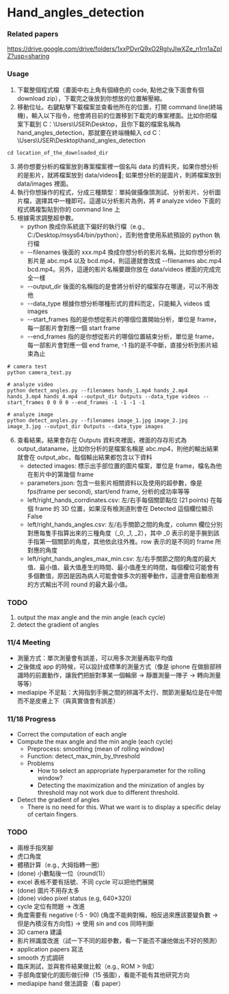 # Hand_angles_detection
### Related papers
https://drive.google.com/drive/folders/1xxPDvrQ9xO2RgIvJIwXZe_n1rn1aZpIZ?usp=sharing

### Usage
1. 下載整個程式檔（畫面中右上角有個綠色的 code, 點他之後下面會有個 download zip），下載完之後放到你想放的位置解壓縮。
2. 移動位址。右鍵點擊下載檔案並查看他所在的位置，打開 command line(終端機)，輸入以下指令，他會將目前的位置移到下載完的專案裡面。比如你把檔案下載到 C：\Users\USER\Desktop，且你下載的檔案名稱為 hand_angles_detection，那就要在終端機輸入 cd C：\Users\USER\Desktop\hand_angles_detection
```bash=
cd location_of_the_downloaded_dir
```
3. 將你想要分析的檔案放到專案檔案裡一個名叫 data 的資料夾，如果你想分析的是影片，就將檔案放到 data/videos; 如果想分析的是圖片，則將檔案放到 data/images 裡面。
4. 執行你想操作的程式，分成三種類型：單純做攝像頭測試、分析影片、分析圖片檔，選擇其中一種即可。這邊以分析影片為例，將 # analyze video 下面的程式碼複製貼到你的 command line 上
5. 根據需求調整超參數。
    * python 換成你系統底下偏好的執行檔（e.g., C:/Desktop/msys64/bin/python），否則他會使用系統預設的 python 執行檔
    * --filenames 後面的 xxx.mp4 換成你想分析的影片名稱，比如你想分析的影片是 abc.mp4 以及 bcd.mp4，則這邊就會改成 --filenames abc.mp4 bcd.mp4。另外，這邊的影片名稱要跟你放在 data/videos 裡面的完成完全一樣
    * --output_dir 後面的名稱指的是會將分析好的檔案存在哪邊，可以不用改他
    * --data_type 根據你想分析哪種形式的資料而定，只能輸入 videos 或 images
    * --start_frames 指的是你想從影片的哪個位置開始分析，單位是 frame，每一部影片會對應一個 start frame
    * --end_frames 指的是你想從影片的哪個位置結束分析，單位是 frame，每一部影片會對應一個 end frame, -1 指的是不中斷，直接分析到影片結束為止

```python=
# camera test
python camera_test.py

# analyze video
python detect_angles.py --filenames hands_1.mp4 hands_2.mp4 hands_3.mp4 hands_4.mp4 --output_dir Outputs --data_type videos --start_frames 0 0 0 0 --end_frames -1 -1 -1 -1

# analyze image
python detect_angles.py --filenames image_1.jpg image_2.jpg image_3.jpg --output_dir Outputs --data_type images
```
6. 查看結果。結果會存在 Outputs 資料夾裡面，裡面的存存形式為 output_dataname，比如你分析的是檔案名稱是 abc.mp4，則他的輸出結果就會在 output_abc，每個輸出結果都包含以下資料
    * detected images: 標示出手部位置的圖片檔案，單位是 frame，檔名為他在影片中的第幾個 frame
    * parameters.json: 包含一些影片相關資料以及使用的超參數，像是 fps(frame per second), start/end frame, 分析的成功率等等
    * left/right_hands_corrdinates.csv: 左/右手每個關節點位 (21 points) 在每個 frame 的 3D 位置，如果沒有檢測道則會在 Detected 這個欄位顯示 False
    * left/right_hands_angles.csv: 左/右手關節之間的角度，column 欄位分別對應每隻手指算出來的三種角度（_0, _1, _2），其中 _0 表示的是手腕到該手指第一個關節的角度，其他依此往外推。row 表示的是不同的 frame 所對應的角度
    * left/right_hands_angles_max_min.csv: 左/右手關節之間的角度的最大值、最小值、最大值產生的時間、最小值產生的時間，每個欄位可能會有多個數值，原因是因為病人可能會做多次的握拳動作，這邊會用自動檢測的方式輸出不同 round 的最大最小值。

### TODO
1. output the max angle and the min angle (each cycle)
2. detect the gradient of angles 

### 11/4 Meeting
* 測量方式：單次測量會有誤差，可以用多次測量再取平均值
* 之後做成 app 的時候，可以設計成標準的測量方式（像是 iphone 在做臉部辨識時的前置動作，讓我們把臉對準某一個輪廓 -> 靜置測量一陣子 -> 轉向測量 等等）
* mediapipe 不足點：大拇指到手腕之間的辨識不太行、關節測量點位是在中間而不是皮膚上下（與真實值會有誤差）

### 11/18 Progress
* Correct the computation of each angle 
* Compute the max angle and the min angle (each cycle)
    * Preprocess: smoothing (mean of rolling window)
    * Function: detect_max_min_by_threshold 
    * Problems
        * How to select an appropriate hyperparameter for the rolling window?
        * Detecting the maximization and the minization of angles by threshold may not work due to different threshold.
* Detect the gradient of angles 
    * There is no need for this. What we want is to display a specific delay of certain fingers. 

### TODO 
* 兩根手指夾腳
* 虎口角度
* 體積計算（e.g., 大拇指轉一圈）
* (done) 小數點後一位（round(1)） 
* excel 表格不要有括號、不同 cycle 可以把他們展開
* (done) 圖片不用存太多 
* (done) video pixel status (e.g, 640*320)
* cycle 定位有問題 -> 改進
* 角度需要有 negative (-5 - 90) (角度不能夠對稱，相反過來應該要變負數 -> 但是內積沒有方向性) -> 使用 sin and cos 同時判斷
* 3D camera 建議
* 影片辨識度改進（試一下不同的超參數，看一下能否不讓他做出不好的預測）
* application papers 寫法
* smooth 方式調研
* 臨床測試，並與套件結果做比較（e.g., ROM > 9成）
* 手部角度變化的圖形做衍伸（15 張圖），看能不能有其他研究方向
* mediapipe hand 做法調查（看 paper）

